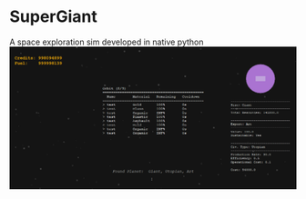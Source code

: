 # SuperGiant

A space exploration sim developed in native python
![alt text](https://github.com/tparker48/SuperGiant/blob/main/images/current_state.png)

